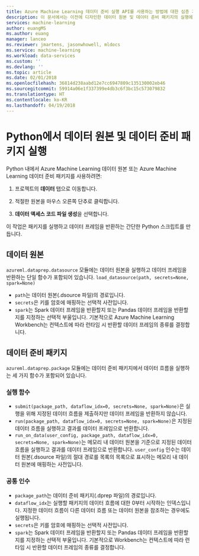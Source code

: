 ```yaml
---
title: Azure Machine Learning 데이터 준비 실행 API를 사용하는 방법에 대한 심층 가이드 | Microsoft Docs
description: 이 문서에서는 이전에 디자인한 데이터 원본 및 데이터 준비 패키지의 실행에 대한 자세한 정보를 제공합니다.
services: machine-learning
author: euangMS
ms.author: euang
manager: lanceo
ms.reviewer: jmartens, jasonwhowell, mldocs
ms.service: machine-learning
ms.workload: data-services
ms.custom: ''
ms.devlang: ''
ms.topic: article
ms.date: 02/01/2018
ms.openlocfilehash: 36814d238aabd12e7cc6947809c135130002eb46
ms.sourcegitcommit: 59914a06e1f337399e4db3c6f3bc15c573079832
ms.translationtype: HT
ms.contentlocale: ko-KR
ms.lasthandoff: 04/19/2018
---
```

# <a name="execute-data-sources-and-data-preparations-packages-from-python"></a>Python에서 데이터 원본 및 데이터 준비 패키지 실행

Python 내에서 Azure Machine Learning 데이터 원본 또는 Azure Machine Learning 데이터 준비 패키지를 사용하려면:

1. 프로젝트의 **데이터** 탭으로 이동합니다.

2. 적절한 원본을 마우스 오른쪽 단추로 클릭합니다.

3. **데이터 액세스 코드 파일 생성**을 선택합니다.

이 작업은 패키지를 실행하고 데이터 프레임을 반환하는 간단한 Python 스크립트를 만듭니다.

## <a name="data-sources"></a>데이터 원본

`azureml.dataprep.datasource` 모듈에는 데이터 원본을 실행하고 데이터 프레임을 반환하는 단일 함수가 포함되어 있습니다. `load_datasource(path, secrets=None, spark=None)`
- `path`는 데이터 원본(.dsource 파일)의 경로입니다.
- `secrets`은 키를 암호에 매핑하는 선택적 사전입니다.
- `spark`는 Spark 데이터 프레임을 반환할지 또는 Pandas 데이터 프레임을 반환할지를 지정하는 선택적 부울입니다. 기본적으로 Azure Machine Learning Workbench는 컨텍스트에 따라 런타임 시 반환할 데이터 프레임의 종류를 결정합니다.

## <a name="data-preparations-packages"></a>데이터 준비 패키지

`azureml.dataprep.package` 모듈에는 데이터 준비 패키지에서 데이터 흐름을 실행하는 세 가지 함수가 포함되어 있습니다.

### <a name="execution-functions"></a>실행 함수

- `submit(package_path, dataflow_idx=0, secrets=None, spark=None)`은 실행을 위해 지정된 데이터 흐름을 제출하지만 데이터 프레임을 반환하지 않습니다.
- `run(package_path, dataflow_idx=0, secrets=None, spark=None)`은 지정된 데이터 흐름을 실행하고 결과를 데이터 프레임으로 반환합니다.
- `run_on_data(user_config, package_path, dataflow_idx=0, secrets=None, spark=None)`는 메모리 내 데이터 원본을 기준으로 지정된 데이터 흐름을 실행하고 결과를 데이터 프레임으로 반환합니다. `user_config` 인수는 데이터 원본(.dsource 파일)의 절대 경로를 목록의 목록으로 표시하는 메모리 내 데이터 원본에 매핑하는 사전입니다.

### <a name="common-arguments"></a>공통 인수

- `package_path`는 데이터 준비 패키지(.dprep 파일)의 경로입니다.
- `dataflow_idx`는 실행할 패키지의 데이터 흐름에 대한 0부터 시작하는 인덱스입니다. 지정한 데이터 흐름이 다른 데이터 흐름 또는 데이터 원본을 참조하는 경우에도 실행됩니다.
- `secrets`은 키를 암호에 매핑하는 선택적 사전입니다.
- `spark`는 Spark 데이터 프레임을 반환할지 또는 Pandas 데이터 프레임을 반환할지를 지정하는 선택적 부울입니다. 기본적으로 Workbench는 컨텍스트에 따라 런타임 시 반환할 데이터 프레임의 종류를 결정합니다.
